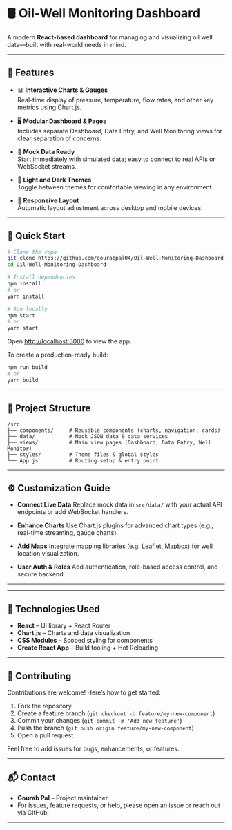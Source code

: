 # 🛢️ Oil-Well Monitoring Dashboard

A modern **React-based dashboard** for managing and visualizing oil well data—built with real-world needs in mind.

---

## 🚀 Features

- 📊 **Interactive Charts & Gauges**  
  Real-time display of pressure, temperature, flow rates, and other key metrics using Chart.js.

- 🖥 **Modular Dashboard & Pages**  
  Includes separate Dashboard, Data Entry, and Well Monitoring views for clear separation of concerns.

- 🔁 **Mock Data Ready**  
  Start immediately with simulated data; easy to connect to real APIs or WebSocket streams.

- 🎨 **Light and Dark Themes**  
  Toggle between themes for comfortable viewing in any environment.

- 🔧 **Responsive Layout**  
  Automatic layout adjustment across desktop and mobile devices.

---

## 🧭 Quick Start

```bash
# Clone the repo
git clone https://github.com/gourabpal04/Oil-Well-Monitoring-Dashboard.git
cd Oil-Well-Monitoring-Dashboard

# Install dependencies
npm install
# or
yarn install

# Run locally
npm start
# or
yarn start
````

Open [http://localhost:3000](http://localhost:3000) to view the app.

To create a production-ready build:

```bash
npm run build
# or
yarn build
```

---

## 📂 Project Structure

```
/src
├── components/     # Reusable components (charts, navigation, cards)
├── data/           # Mock JSON data & data services
├── views/          # Main view pages (Dashboard, Data Entry, Well Monitor)
├── styles/         # Theme files & global styles
└── App.js          # Routing setup & entry point
```

---

## ⚙️ Customization Guide

* **Connect Live Data**
  Replace mock data in `src/data/` with your actual API endpoints or add WebSocket handlers.

* **Enhance Charts**
  Use Chart.js plugins for advanced chart types (e.g., real-time streaming, gauge charts).

* **Add Maps**
  Integrate mapping libraries (e.g. Leaflet, Mapbox) for well location visualization.

* **User Auth & Roles**
  Add authentication, role-based access control, and secure backend.

---


---

## 🧪 Technologies Used

* **React** – UI library + React Router
* **Chart.js** – Charts and data visualization
* **CSS Modules** – Scoped styling for components
* **Create React App** – Build tooling + Hot Reloading

---

## 🤝 Contributing

Contributions are welcome! Here’s how to get started:

1. Fork the repository
2. Create a feature branch (`git checkout -b feature/my-new-component`)
3. Commit your changes (`git commit -m 'Add new feature'`)
4. Push the branch (`git push origin feature/my-new-component`)
5. Open a pull request

Feel free to add issues for bugs, enhancements, or features.

---

## 📬 Contact

* **Gourab Pal** – Project maintainer
* For issues, feature requests, or help, please open an issue or reach out via GitHub.

---

